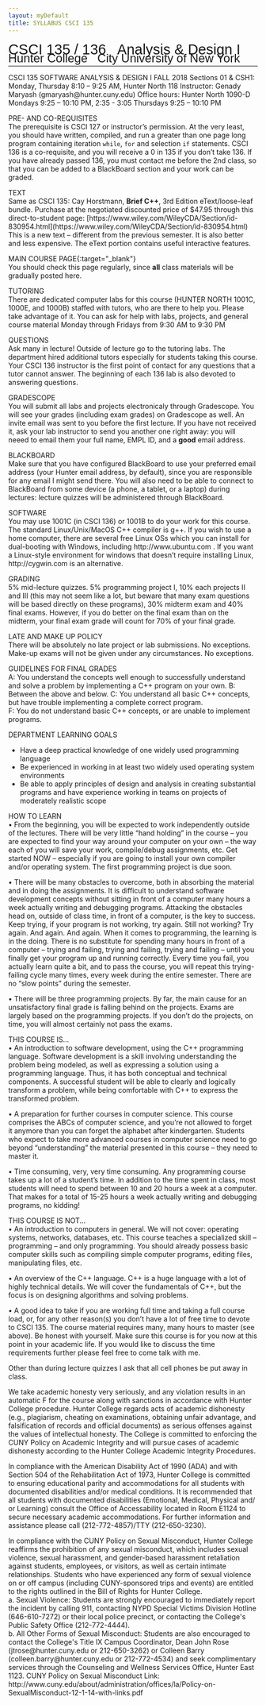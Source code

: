 ```yaml
---
layout: myDefault 
title: SYLLABUS CSCI 135  
---
```


<style>  
table {
    border-collapse: collapse;
}
table, td, th {
    text-align: left;
    padding: 8px;
    padding-bottom: 6px;
    border: 1px solid #dee1e4;
}
tr:nth-child(even) {background-color: #fafafa;}
tr:nth-child(odd) {background-color: #ffffff;}
hr.style-six {
    border: 0;
    height: 0;
    border-top: 1px solid rgba(0, 0, 0, 0.1);
    border-bottom: 1px solid rgba(255, 255, 255, 0.3);
}
a:link {
    text-decoration: none;
}
a:visited {
    text-decoration: none;
    color: blue;
}
a:hover {
    text-decoration: none;
}
a:active {
    text-decoration: none;
}
</style>
  
[<span style="font-family:Arial; font-size:28.9px">CSCI 135 / 136 &nbsp; Analysis & Design I</span><br/>
<span style="line-height:0.1; font-family:Arial; font-size:24px">Hunter College &nbsp; City University of New York</span>](2018_fall.html)   
  
---  	
CSCI 135 SOFTWARE ANALYSIS & DESIGN I FALL 2018
Sections 01 & CSH1: Monday, Thursday 8:10 – 9:25 AM, Hunter North 118
Instructor: Genady Maryash (gmaryash@hunter.cuny.edu)
Office hours: Hunter North 1090-D  
Mondays 9:25 – 10:10 PM, 2:35 - 3:05
Thursdays 9:25 – 10:10 PM  
  
PRE- AND CO-REQUISITES  
The prerequisite is CSCI 127 or instructor’s permission. At the very least, you should have written, compiled, and run a greater than one page long program containing iteration `while`, `for` and selection `if` statements.  CSCI 136 is a co-requisite, and you will receive a 0 in 135 if you don’t take 136. If you have already passed 136, you must contact me before the 2nd class, so that you can be added to a BlackBoard section and your work can be graded.  

TEXT  
Same as CSCI 135: Cay Horstmann, **Brief C++**, 3rd Edition eText/loose-leaf bundle. Purchase at the negotiated discounted price of $47.95 through this direct-to-student page:  [https://www.wiley.com/WileyCDA/Section/id-830954.html](https://www.wiley.com/WileyCDA/Section/id-830954.html)  This is a new text – different from the previous semester.  It is also better and less expensive.  The eText portion contains useful interactive features.  
  
[MAIN COURSE PAGE](2018_fall.html){:target="_blank"}  
You should check this page regularly, since **all** class materials will be gradually posted here.  

TUTORING  
There are dedicated computer labs for this course (HUNTER NORTH 1001C, 1000E, and 1000B) staffed with tutors, who are there to help you.  Please take advantage of it.  You can ask for help with labs, projects, and general course material 
Monday through Fridays from 9:30 AM to 9:30 PM  

QUESTIONS  
Ask many in lecture!  Outside of lecture go to the tutoring labs.  The department hired additional tutors especially for students taking this course.  Your CSCI 136 instructor is the first point of contact for any questions that a tutor cannot answer.  The beginning of each 136 lab is also devoted to answering questions.  

GRADESCOPE  
You will submit all labs and projects electronicaly through Gradescope.  You will see your grades (including exam grades) on Gradescope as well.  An invite email was sent to you before the first lecture.  If you have not received it, ask your lab instructor to send you another one right away: you will neeed to email them your full name, EMPL ID, and a **good** email address.  

BLACKBOARD  
Make sure that you have configured BlackBoard to use your preferred email address (your Hunter email address, by default), since you are responsible for any email I might send there.  You will also need to be able to connect to BlackBoard from some device (a phone, a tablet, or a laptop) during lectures: lecture quizzes will be administered through BlackBoard.  

SOFTWARE  
You may use 1001C (in CSCI 136) or 1001B to do your work for this course. The standard Linux/Unix/MacOS C++ compiler is g++. If you wish to use a home computer, there are several free Linux OSs which you can install for dual-booting with Windows, including http://www.ubuntu.com . If you want a Linux-style environment for windows that doesn’t require installing Linux, http://cygwin.com is an alternative.  

GRADING  
5% mid-lecture quizzes. 5% programming project I, 10% each projects II and III (this may not seem like a lot, but beware that many exam questions will be based directly on these programs), 30% midterm exam and 40% final exams. However, if you do better on the final exam than on the midterm, your final exam grade will count for 70% of your final grade.  
  
LATE AND MAKE UP POLICY  
There will be absolutely no late project or lab submissions.  No exceptions.  
Make-up exams will not be given under any circumstances.  No exceptions.  
  
GUIDELINES FOR FINAL GRADES  
A: You understand the concepts well enough to successfully understand and solve a problem by implementing a C++ program on your own.
B: Between the above and below.
C: You understand all basic C++ concepts, but have trouble implementing a complete correct program.  
F: You do not understand basic C++ concepts, or are unable to implement programs.  
  
DEPARTMENT LEARNING GOALS  
- Have a deep practical knowledge of one widely used programming language  
- Be experienced in working in at least two widely used operating system environments  
- Be able to apply principles of design and analysis in creating substantial programs and have experience working
in teams on projects of moderately realistic scope  
  
HOW TO LEARN  
• From the beginning, you will be expected to work independently outside of the lectures. There will be very little “hand holding” in the course – you are expected to find your way around your computer on your own – the way each of you will save your work, compile/debug assignments, etc.  Get started NOW – especially if you are going to install your own compiler and/or operating system. The first programming project is due soon.  

• There will be many obstacles to overcome, both in absorbing the material and in doing the assignments. It is difficult to understand software development concepts without sitting in front of a computer many hours a week actually writing and debugging programs. Attacking the obstacles head on, outside of class time, in front of a computer, is the key to success. Keep trying, if your program is not working, try again. Still not working? Try again. And again. And again. When it comes to programming, the learning is in the doing. There is no substitute for spending many hours in front of a computer – trying and failing, trying and failing, trying and failing – until you finally get your program up and running correctly. Every time you fail, you actually learn quite a bit, and to pass the course, you will repeat this trying-failing cycle many times, every week during the entire semester. There are no “slow points” during the semester.  

• There will be three programming projects. By far, the main cause for an unsatisfactory final grade is falling behind on the projects. Exams are largely based on the programming projects. If you don’t do the projects, on time, you will almost certainly not pass the exams.  
  
THIS COURSE IS...  
• An introduction to software development, using the C++ programming language. Software development is a skill involving understanding the problem being modeled, as well as expressing a solution using a programming language. Thus, it has both conceptual and technical components. A successful student will be able to clearly and logically transform a problem, while being comfortable with C++ to express the transformed problem. 

• A preparation for further courses in computer science. This course comprises the ABCs of computer science, and you’re not allowed to forget it anymore than you can forget the alphabet after kindergarten. Students who expect to take more advanced courses in computer science need to go beyond “understanding” the material presented in this course – they need to master it.  

• Time consuming, very, very time consuming. Any programming course takes up a lot of a student’s time. In addition to the time spent in class, most students will need to spend between 10 and 20 hours a week at a computer. That makes for a total of 15-25 hours a week actually writing and debugging programs, no kidding!  

THIS COURSE IS NOT...  
• An introduction to computers in general. We will not cover: operating systems, networks, databases, etc. This course teaches a specialized skill – programming – and only programming. You should already possess basic computer skills such as compiling simple computer programs, editing files, manipulating files, etc.  

• An overview of the C++ language. C++ is a huge language with a lot of highly technical details. We will cover the fundamentals of C++, but the focus is on designing algorithms and solving problems.  

• A good idea to take if you are working full time and taking a full course load, or, for any other reason(s) you don’t have a lot of free time to devote to CSCI 135. The course material requires many, many hours to master (see above). Be honest with yourself. Make sure this course is for you now at this point in your academic life. If you would like to discuss the time requirements further please feel free to come talk with me.  

Other than during lecture quizzes I ask that all cell phones be put away in class. 

We take academic honesty very seriously, and any violation results in an automatic F for the course along with sanctions in accordance with Hunter College procedure. 
Hunter College regards acts of academic dishonesty (e.g., plagiarism, cheating on examinations, obtaining unfair advantage, and falsification of records and official documents) as serious offenses against the values of intellectual honesty. The College is committed to enforcing the CUNY Policy on Academic Integrity and will pursue cases of academic dishonesty according to the Hunter College Academic Integrity Procedures.  

In compliance with the American Disability Act of 1990 (ADA) and with Section 504 of the Rehabilitation Act of 1973, Hunter College is committed to ensuring educational parity and accommodations for all students with documented disabilities and/or medical conditions. It is recommended that all students with documented disabilities (Emotional, Medical, Physical and/ or Learning) consult the Office of Accessability located in Room E1124 to secure necessary academic accommodations. For further information and assistance please call (212-772-4857)/TTY (212-650-3230).  

In compliance with the CUNY Policy on Sexual Misconduct, Hunter College reaffirms the prohibition of any sexual misconduct, which includes sexual violence, sexual harassment, and gender-based harassment retaliation against students, employees, or visitors, as well as certain intimate relationships. Students who have experienced any form of sexual violence on or off campus (including CUNY-sponsored trips and events) are entitled to the rights outlined in the Bill of Rights for Hunter College.  
a. Sexual Violence: Students are strongly encouraged to immediately report the incident by calling 911, contacting NYPD Special Victims Division Hotline (646-610-7272) or their local police precinct, or contacting the College's Public Safety Office (212-772-4444).  
b. All Other Forms of Sexual Misconduct: Students are also encouraged to contact the College's Title IX Campus Coordinator, Dean John Rose (jtrose@hunter.cuny.edu or 212-650-3262) or Colleen Barry (colleen.barry@hunter.cuny.edu or 212-772-4534) and seek complimentary services through the Counseling and Wellness Services Office, Hunter East 1123. CUNY Policy on Sexual Misconduct Link:
http://www.cuny.edu/about/administration/offices/la/Policy-on-SexualMisconduct-12-1-14-with-links.pdf  



